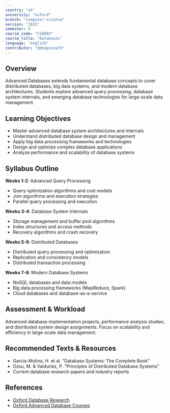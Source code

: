 ```yaml
---
country: "uk"
university: "oxford"
branch: "computer-science"
version: "2025"
semester: 6
course_code: "CS6003"
course_title: "Databases"
language: "english"
contributor: "@deepusnath"
---
```


## Overview

Advanced Databases extends fundamental database concepts to cover distributed databases, big data systems, and modern database architectures. Students explore advanced query processing, database system internals, and emerging database technologies for large-scale data management.

## Learning Objectives

- Master advanced database system architectures and internals
- Understand distributed database design and management
- Apply big data processing frameworks and technologies
- Design and optimize complex database applications
- Analyze performance and scalability of database systems

## Syllabus Outline

**Weeks 1-2**: Advanced Query Processing
- Query optimization algorithms and cost models
- Join algorithms and execution strategies
- Parallel query processing and execution

**Weeks 3-4**: Database System Internals
- Storage management and buffer pool algorithms
- Index structures and access methods
- Recovery algorithms and crash recovery

**Weeks 5-6**: Distributed Databases
- Distributed query processing and optimization
- Replication and consistency models
- Distributed transaction processing

**Weeks 7-8**: Modern Database Systems
- NoSQL databases and data models
- Big data processing frameworks (MapReduce, Spark)
- Cloud databases and database-as-a-service

## Assessment & Workload

Advanced database implementation projects, performance analysis studies, and distributed system design assignments. Focus on scalability and efficiency in large-scale data management.

## Recommended Texts & Resources

- Garcia-Molina, H. et al. "Database Systems: The Complete Book"
- Ozsu, M. & Valduriez, P. "Principles of Distributed Database Systems"
- Current database research papers and industry reports

## References

- [Oxford Database Research](https://www.cs.ox.ac.uk/research/)
- [Oxford Advanced Database Courses](https://www.cs.ox.ac.uk/teaching/courses/)
